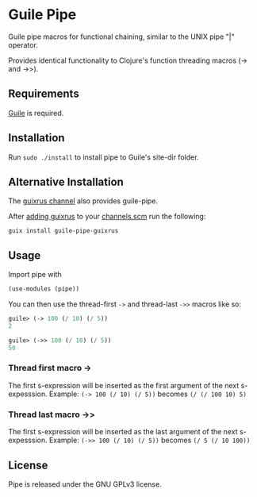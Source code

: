 # Guile Pipe

Guile pipe macros for functional chaining, similar to the UNIX pipe "|" operator.

Provides identical functionality to Clojure's function threading macros (-> and ->>).

## Requirements

[Guile](http://www.gnu.org/software/guile/) is required.

## Installation

Run `sudo ./install` to install pipe to Guile's site-dir folder.

## Alternative Installation

The [guixrus channel](https://git.sr.ht/~whereiseveryone/guixrus) also provides guile-pipe.

After [adding guixrus](https://git.sr.ht/~whereiseveryone/guixrus#permanent) to your [channels.scm](https://guix.gnu.org/manual/en/html_node/Using-a-Custom-Guix-Channel.html) run the following:

`guix install guile-pipe-guixrus`

## Usage

Import pipe with

```scheme
(use-modules (pipe))
```

You can then use the thread-first `->` and thread-last `->>` macros like so:

```scheme
guile> (-> 100 (/ 10) (/ 5))
2

guile> (->> 100 (/ 10) (/ 5))
50
```

### Thread first macro ->

The first s-expression will be inserted as the first argument of the next s-expesssion.
Example: `(-> 100 (/ 10) (/ 5))` becomes `(/ (/ 100 10) 5)`

### Thread last macro ->>
The first s-expression will be inserted as the last argument of the next s-expesssion.
Example: `(->> 100 (/ 10) (/ 5))` becomes `(/ 5 (/ 10 100))`

## License

Pipe is released under the GNU GPLv3 license.
